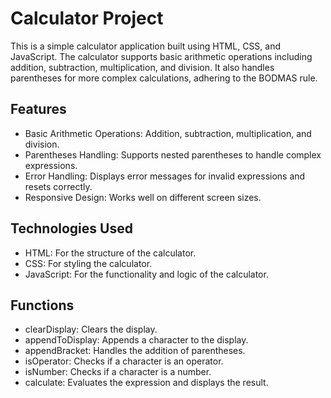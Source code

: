 <h1>Calculator Project</h1>
<p>This is a simple calculator application built using HTML, CSS, and JavaScript. The calculator supports basic arithmetic operations including addition, subtraction, multiplication, and division. It also handles parentheses for more complex calculations, adhering to the BODMAS rule.</p>

<h2>Features</h2>
<ul>
<li>Basic Arithmetic Operations: Addition, subtraction, multiplication, and division.</li>
<li>Parentheses Handling: Supports nested parentheses to handle complex expressions.</li>
<li>Error Handling: Displays error messages for invalid expressions and resets correctly.</li>
<li>Responsive Design: Works well on different screen sizes.</li>
</ul>
<h2>Technologies Used</h2>
<ul>
<li>HTML: For the structure of the calculator.</li>
<li>CSS: For styling the calculator.</li>
<li>JavaScript: For the functionality and logic of the calculator.</li>
</ul>
<h2>Functions</h2>
<ul>
<li>clearDisplay: Clears the display.</li>
<li>appendToDisplay: Appends a character to the display.</li>
<li>appendBracket: Handles the addition of parentheses.</li>
<li>isOperator: Checks if a character is an operator.</li>
<li>isNumber: Checks if a character is a number.</li>
<li>calculate: Evaluates the expression and displays the result.</li>
</ul>
